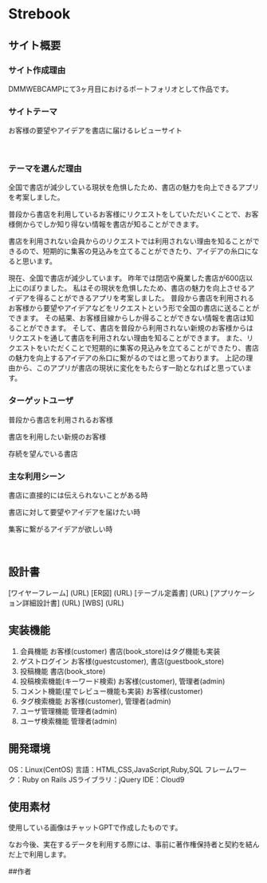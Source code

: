 # Strebook

## サイト概要
### サイト作成理由
DMMWEBCAMPにて3ヶ月目におけるポートフォリオとして作品です。
### サイトテーマ
お客様の要望やアイデアを書店に届けるレビューサイト

​
### テーマを選んだ理由
全国で書店が減少している現状を危惧したため、書店の魅力を向上できるアプリを考案しました。

普段から書店を利用しているお客様にリクエストをしていただいくことで、お客様側からでしか知り得ない情報を書店が知ることができます。

書店を利用されない会員からのリクエストでは利用されない理由を知ることができるので、短期的に集客の見込みを立てることができたり、アイデアの糸口になると思います。

現在、全国で書店が減少しています。
昨年では閉店や廃業した書店が600店以上にのぼりました。
私はその現状を危惧したため、書店の魅力を向上させるアイデアを得ることができるアプリを考案しました。
普段から書店を利用されるお客様から要望やアイデアなどをリクエストという形で全国の書店に送ることができます。
その結果、お客様目線からしか得ることができない情報を書店は知ることができます。
そして、書店を普段から利用されない新規のお客様からはリクエストを通して書店を利用されない理由を知ることができます。
また、リクエストをいただくことで短期的に集客の見込みを立てることができたり、書店の魅力を向上するアイデアの糸口に繋がるのではと思っております。
上記の理由から、このアプリが書店の現状に変化をもたらす一助となればと思っています。

### ターゲットユーザ
普段から書店を利用されるお客様

書店を利用したい新規のお客様

存続を望んでいる書店
​
### 主な利用シーン
書店に直接的には伝えられないことがある時

書店に対して要望やアイデアを届けたい時

集客に繋がるアイデアが欲しい時

​
## 設計書
[ワイヤーフレーム] (URL)
[ER図] (URL)
[テーブル定義書] (URL)
[アプリケーション詳細設計書] (URL)
[WBS] (URL)


## 実装機能
1. 会員機能
お客様(customer)
書店(book_store)はタグ機能も実装
2. ゲストログイン
お客様(guestcustomer), 書店(guestbook_store)
3. 投稿機能
書店(book_store)
4. 投稿検索機能(キーワード検索)
お客様(customer), 管理者(admin)
5. コメント機能(星でレビュー機能も実装)
お客様(customer)
6. タグ検索機能
お客様(customer), 管理者(admin)
7. ユーザ管理機能
管理者(admin)
8. ユーザ検索機能
管理者(admin)

## 開発環境
OS：Linux(CentOS)
言語：HTML,CSS,JavaScript,Ruby,SQL
フレームワーク：Ruby on Rails
JSライブラリ：jQuery
IDE：Cloud9
​
## 使用素材
使用している画像はチャットGPTで作成したものです。

なお今後、実在するデータを利用する際には、事前に著作権保持者と契約を結んだ上で利用します。

##作者
